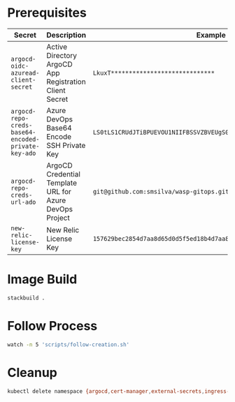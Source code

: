 # Prerequisites

| Secret                                             | Description                                             | Example                                                              |
| -------------------------------------------------- | ------------------------------------------------------- | -------------------------------------------------------------------- | 
| `argocd-oidc-azuread-client-secret`                | Active Directory ArgoCD App Registration Client Secret  | `LkuxT*****************************`                                 |
| `argocd-repo-creds-base64-encoded-private-key-ado` | Azure DevOps Base64 Encode SSH Private Key              | `LS0tLS1CRUdJTiBPUEVOU1NIIFBSSVZBVEUgS0VZLS0tLS0KYjNCbGJuTnphQzF...` |
| `argocd-repo-creds-url-ado`                        | ArgoCD Credential Template URL for Azure DevOps Project | `git@github.com:smsilva/wasp-gitops.git`                    |
| `new-relic-license-key`                            | New Relic License Key                                   | `157629bec2854d7aa8d65d0d5f5ed18b4d7aa8d6`                           |

# Image Build

```bash
stackbuild .
```

# Follow Process

```bash
watch -n 5 'scripts/follow-creation.sh'
```

# Cleanup

```bash
kubectl delete namespace {argocd,cert-manager,external-secrets,ingress-azure}
```
